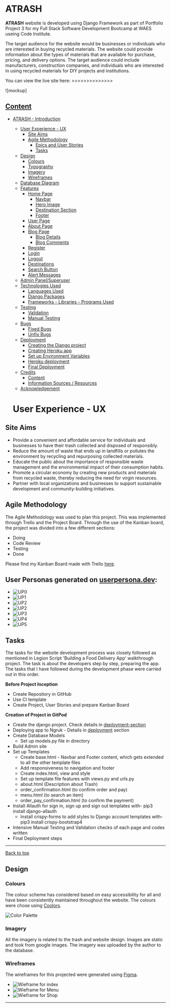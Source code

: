 # ATRASH

**ATRASH**  website is developed using Django Framework as part of Portfolio Project 3 for my Full Stack Software Development Bootcamp at WAES useing Code Institute.

The target audience for the website would be businesses or individuals who are interested in buying recycled materials. The website could provide information about the types of materials that are available for purchase, pricing, and delivery options. The target audience could include manufacturers, construction companies, and individuals who are interested in using recycled materials for DIY projects and institutions.

You can view the live site here: >>>>>>>>>>>>>>

![mockup]

## [Content](#content)
- [ATRASH - Introduction](#ATRASH---introduction)
  - [User Experience - UX](#user-experience---ux)
    - [Site Aims](#site-aims)
    - [Agile Methodology](#agile-methodology)
      - [Epics and User Stories](#epics-and-user-stories)
      - [Tasks](#tasks)
  - [Design](#design)
    - [Colours](#colours)
    - [Typography](#typography)
    - [Imagery](#imagery)
    - [Wireframes](#wireframes)
  - [Database Diagram](#database-diagram)
  - [Features](#features)
    - [Home Page](#home-page)
      - [Navbar](#navbar)
      - [Hero Image](#hero-image)
      - [Destination Section](#destination-section)
      - [Footer](#footer)
    - [User Page](#user-page)
    - [About Page](#about-page)
    - [Blog Page](#blog-page)
      - [Blog Details](#blog-details)
      - [Blog Comments](#blog-comments)
    - [Register](#register)
    - [Login](#login)
    - [Logout](#logout)
    - [Destinations](#destinations)
    - [Search Button](#search-button)
    - [Alert Messages](#alert-messages)      
  - [Admin Panel/Superuser](#admin-panelsuperuser)
  - [Technologies Used](#technologies-used)
    - [Languages Used](#languages-used)
    - [Django Packages](#django-packages)
    - [Frameworks - Libraries - Programs Used](#frameworks---libraries---programs-used)
  - [Testing](#testing)
      - [Validation](#validation)
      - [Manual Testing](#manual-testing)
  - [Bugs](#bugs)
      - [Fixed Bugs](#fixed-bugs)
      - [Unfix Bugs](#unfix-bugs)
  - [Deployment](#deployment)
      - [Creating the Django project](#creating-the-django-project)
      - [Creating Heroku app](#creating-heroku-app)
      - [Set up Environment Variables](#set-up-environment-variables)
      - [Heroku deployment](#heroku-deployment)
      - [Final Deployment](#final-deployment)
  - [Credits](#credits)
    - [Content](#content)
    - [Information Sources / Resources](#information-sources--resources)
  - [Acknowledgement](#acknowledgement)


  # User Experience - UX

## Site Aims
* Provide a convenient and affordable service for individuals and businesses to have their trash collected and disposed of responsibly.
* Reduce the amount of waste that ends up in landfills or pollutes the environment by recycling and repurposing collected materials.
* Educate the public about the importance of responsible waste management and the environmental impact of their consumption habits.
* Promote a circular economy by creating new products and materials from recycled waste, thereby reducing the need for virgin resources.
* Partner with local organizations and businesses to support sustainable development and community-building initiatives.

## Agile Methodology
The Agile Methodology was used to plan this project. This was implemented through Trello and the Project Board. Through the use of the Kanban board, the project was divided into a few different sections:

* Doing
* Code Review
* Testing
* Done

Please find my Kanban Board made with Trello  [here](https://trello.com/b/x9zPyGwh/kanban-template).


## User Personas generated on [userpersona.dev](https://userpersona.dev/):
* ![UP0](assets/img/user-persona.png)
* ![UP1](assets/img/user-persona%20(1).png)
* ![UP2](assets/img/user-persona%20(2).png)
* ![UP2](assets/img/user-persona%20(3).png)
* ![UP3](assets/img/user-persona%20(4).png)
* ![UP4](assets/img/user-persona%20(5).png)
* ![UP5](assets/img/user-persona%20(6).png)

## Tasks

The tasks for the website development process was closely followed as mentioned in Legion Script 'Building a Food Delivery App' walkthrough project. The task is about the developers step by step, preparing the app.
The tasks that I have followed during the development phase were carried out in this order.

**Before Project Inception**

- Create Repository in GitHub
- Use CI template 
- Create Project, User Stories and prepare Kanban Board

**Creation of Project in GitPod**

- Create the django project. Check details in [deployment-section](#deployment)
- Deploying app to Ngruk - Details in [deployment](#deployment) section
- Create Database Models
	- Set up models.py file in directory
- Build Admin site
- Set up Templates
	- Create base.html - Navbar and Footer content, which gets extended to all the other template files
	- Add responsiveness to navigation and footer
    - Create index.html, view and style
	- Set up template file features with views.py and urls.py
  - about.html (Description about Trash)
  - order_confirmation.html (to confirm order and pay)
  - menu.html (to search an item)
  - order_pay_confirmation.html (to confirm the payment) 
- Install Allauth for sign in, sign up and sign out templates with-  pip3 install django-allauth 
	- Install crispy-forms to add styles to Django account templates with-  pip3 install crispy-bootstrap4
- Intensive Manual Testing and Validation checks of each page and codes written
- Final Deployment steps

-----

[Back to top](#content)

## Design

### Colours

The colour scheme has considered based on easy accessibility for all and have been consistently maintained throughout the website. The colours were chose using [Coolors](https://coolors.co/). 

![Color Palette](assets/img/color_pallete.png)

### Imagery

All the imagery is related to the trash and website design. Images are static and took from google images. The imagery was uploaded by the author to the database.

### Wireframes

The wireframes for this projected were generated using [Figma](https://www.figma.com/?fuid=). 
- ![Wieframe for index](assets/img/Section%2038.png)
- ![Wieframe for Menu](assets/img/Section%2022.png)
- ![Wieframe for Shop](assets/img/Section%209.png)

----





